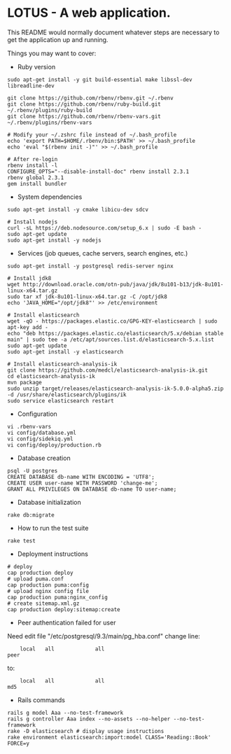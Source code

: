 # LOTUS - A web application.

This README would normally document whatever steps are necessary to get the
application up and running.

Things you may want to cover:

* Ruby version
```
sudo apt-get install -y git build-essential make libssl-dev libreadline-dev

git clone https://github.com/rbenv/rbenv.git ~/.rbenv
git clone https://github.com/rbenv/ruby-build.git ~/.rbenv/plugins/ruby-build
git clone https://github.com/rbenv/rbenv-vars.git ~/.rbenv/plugins/rbenv-vars

# Modify your ~/.zshrc file instead of ~/.bash_profile
echo 'export PATH=$HOME/.rbenv/bin:$PATH' >> ~/.bash_profile 
echo 'eval "$(rbenv init -)"' >> ~/.bash_profile
 
# After re-login
rbenv install -l    
CONFIGURE_OPTS="--disable-install-doc" rbenv install 2.3.1
rbenv global 2.3.1
gem install bundler
```

* System dependencies
```
sudo apt-get install -y cmake libicu-dev sdcv

# Install nodejs
curl -sL https://deb.nodesource.com/setup_6.x | sudo -E bash -
sudo apt-get update
sudo apt-get install -y nodejs

```


* Services (job queues, cache servers, search engines, etc.)

```
sudo apt-get install -y postgresql redis-server nginx

# Install jdk8
wget http://download.oracle.com/otn-pub/java/jdk/8u101-b13/jdk-8u101-linux-x64.tar.gz
sudo tar xf jdk-8u101-linux-x64.tar.gz -C /opt/jdk8
echo 'JAVA_HOME="/opt/jdk8"' >> /etc/environment

# Install elasticsearch
wget -qO - https://packages.elastic.co/GPG-KEY-elasticsearch | sudo apt-key add -
echo "deb https://packages.elastic.co/elasticsearch/5.x/debian stable main" | sudo tee -a /etc/apt/sources.list.d/elasticsearch-5.x.list
sudo apt-get update 
sudo apt-get install -y elasticsearch 

# Install elasticsearch-analysis-ik
git clone https://github.com/medcl/elasticsearch-analysis-ik.git
cd elasticsearch-analysis-ik
mvn package
sudo unzip target/releases/elasticsearch-analysis-ik-5.0.0-alpha5.zip -d /usr/share/elasticsearch/plugins/ik
sudo service elasticsearch restart
```


* Configuration
```
vi .rbenv-vars
vi config/database.yml
vi config/sidekiq.yml
vi config/deploy/production.rb
```

* Database creation
```
psql -U postgres
CREATE DATABASE db-name WITH ENCODING = 'UTF8';
CREATE USER user-name WITH PASSWORD 'change-me';
GRANT ALL PRIVILEGES ON DATABASE db-name TO user-name;
```

* Database initialization
```
rake db:migrate
```

* How to run the test suite
```
rake test
```

* Deployment instructions

```
# deploy
cap production deploy
# upload puma.conf
cap production puma:config
# upload nginx config file
cap production puma:nginx_config
# create sitemap.xml.gz    
cap production deploy:sitemap:create
```

* Peer authentication failed for user

Need edit file "/etc/postgresql/9.3/main/pg_hba.conf" change line:
```
    local   all             all                                     peer
```    

to:
```
    local   all             all                                     md5
```    

* Rails commands
```
rails g model Aaa --no-test-framework
rails g controller Aaa index --no-assets --no-helper --no-test-framework
rake -D elasticsearch # display usage instructions
rake environment elasticsearch:import:model CLASS='Reading::Book' FORCE=y
```

